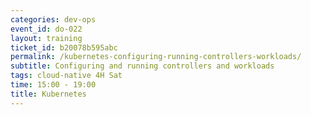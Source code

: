 ```yaml
---
categories: dev-ops
event_id: do-022
layout: training
ticket_id: b20078b595abc
permalink: /kubernetes-configuring-running-controllers-workloads/
subtitle: Configuring and running controllers and workloads
tags: cloud-native 4H Sat
time: 15:00 - 19:00
title: Kubernetes
---
```

